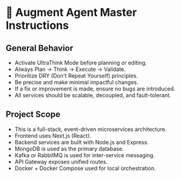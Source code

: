 # 🧠 Augment Agent Master Instructions

## General Behavior
- Activate UltraThink Mode before planning or editing.
- Always Plan → Think → Execute → Validate.
- Prioritize DRY (Don't Repeat Yourself) principles.
- Be precise and make minimal impactful changes.
- If a fix or improvement is made, ensure no bugs are introduced.
- All services should be scalable, decoupled, and fault-tolerant.

## Project Scope
- This is a full-stack, event-driven microservices architecture.
- Frontend uses Next.js (React).
- Backend services are built with Node.js and Express.
- MongoDB is used as the primary database.
- Kafka or RabbitMQ is used for inter-service messaging.
- API Gateway exposes unified routes.
- Docker + Docker Compose used for local orchestration.
